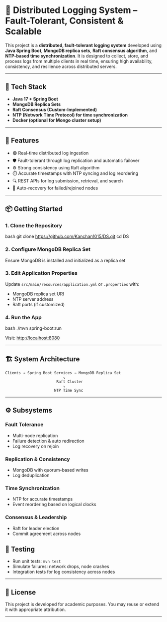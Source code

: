# 🧠 Distributed Logging System – Fault-Tolerant, Consistent & Scalable

This project is a **distributed, fault-tolerant logging system** developed using **Java Spring Boot**, **MongoDB replica sets**, **Raft consensus algorithm**, and **NTP-based time synchronization**. It is designed to collect, store, and process logs from multiple clients in real time, ensuring high availability, consistency, and resilience across distributed servers.

---

## 🔧 Tech Stack

- **Java 17 + Spring Boot**
- **MongoDB Replica Sets**
- **Raft Consensus (Custom-Implemented)**
- **NTP (Network Time Protocol) for time synchronization**
- **Docker (optional for Mongo cluster setup)**

---

## 🚀 Features

- 🟢 Real-time distributed log ingestion
- 🛡️ Fault-tolerant through log replication and automatic failover
- ⚙️ Strong consistency using Raft algorithm
- ⏱️ Accurate timestamps with NTP syncing and log reordering
- 🔍 REST APIs for log submission, retrieval, and search
- 🔄 Auto-recovery for failed/rejoined nodes

---

## 📦 Getting Started

### 1. Clone the Repository

bash
git clone https://github.com/Kanchan1015/DS.git
cd DS


### 2. Configure MongoDB Replica Set

Ensure MongoDB is installed and initialized as a replica set


### 3. Edit Application Properties

Update `src/main/resources/application.yml` or `.properties` with:

* MongoDB replica set URI
* NTP server address
* Raft ports (if customized)

### 4. Run the App

bash
./mvn spring-boot:run


Visit: [http://localhost:8080](http://localhost:8001)

---



## 🏗️ System Architecture

```
Clients → Spring Boot Services → MongoDB Replica Set
                          ↘
                       Raft Cluster
                          ↘
                      NTP Time Sync
```

---

## ⚙️ Subsystems

### Fault Tolerance

* Multi-node replication
* Failure detection & auto redirection
* Log recovery on rejoin

### Replication & Consistency

* MongoDB with quorum-based writes
* Log deduplication

### Time Synchronization

* NTP for accurate timestamps
* Event reordering based on logical clocks

### Consensus & Leadership

* Raft for leader election
* Commit agreement across nodes


## 🧪 Testing

* Run unit tests: `mvn test`
* Simulate failures: network drops, node crashes
* Integration tests for log consistency across nodes

---




## 📃 License

This project is developed for academic purposes. You may reuse or extend it with appropriate attribution.

---

